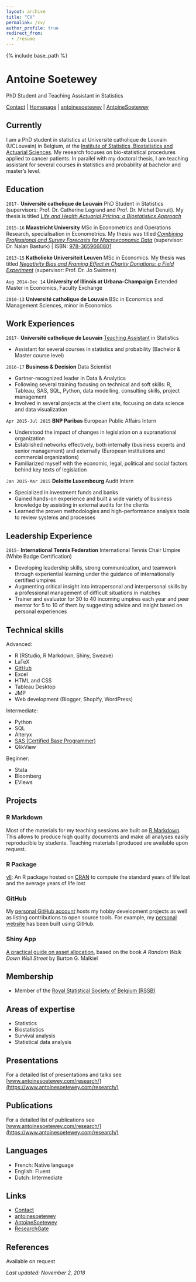 ```yaml
---
layout: archive
title: "CV"
permalink: /cv/
author_profile: true
redirect_from:
  - /resume
---
```


{% include base_path %}

# Antoine Soetewey
PhD Student and Teaching Assistant in Statistics

<div id="webaddress">
<i class="fa fa-envelope"></i> <a href="https://www.antoinesoetewey.com/contact/">Contact</a>
|
<i class="fa fa-link"></i> <a href="https://www.antoinesoetewey.com/">Homepage</a>
|
<i class="fa fa-linkedin"></i> <a href="https://www.linkedin.com/in/antoinesoetewey/" target="_blank">antoinesoetewey</a>
|
<i class="fa fa-github"></i> <a href="https://github.com/AntoineSoetewey" target="_blank">AntoineSoetewey</a>
</div>


## Currently

I am a PhD student in statistics at Université catholique de Louvain (UCLouvain) in Belgium, at the <a href="https://uclouvain.be/fr/node/9330" target="_blank">Institute of Statistics, Biostatistics and Actuarial Sciences</a>. My research focuses on bio-statistical procedures applied to cancer patients. In parallel with my doctoral thesis, I am teaching assistant for several courses in statistics and probability at bachelor and master’s level.

## Education

`2017-`
__Université catholique de Louvain__ PhD Student in Statistics (supervisors: Prof. Dr. Catherine Legrand and Prof. Dr. Michel Denuit). My thesis is titled <a href="https://drive.google.com/file/d/1LawBLHDReVJr4-vwjG-_wv3Rax0omZgB/view?usp=sharing" target="_blank">_Life and Health Actuarial Pricing: a Biostatistics Approach_</a>

`2015-16`
__Maastricht University__ MSc in Econometrics and Operations Research, specialisation in Econometrics. My thesis was titled <a href="https://drive.google.com/file/d/1ER6COkePeZVyGiBQoAbDrN2awH7Sjf9C/view?usp=sharing" target="_blank">_Combining Professional and Survey Forecasts for Macroeconomic Data_</a> (supervisor: Dr. Nalan Basturk) | ISBN: <a href="https://www.amazon.com/Combining-professional-survey-forecasts-macroeconomic/dp/3659660809/ref=sr_1_1?s=books&ie=UTF8&qid=1483904672&sr=1-1" target="_blank">978-3659660801</a>

`2013-15`
__Katholieke Universiteit Leuven__ MSc in Economics. My thesis was titled <a href="https://drive.google.com/file/d/1fryeM_dPAfpTDWu8uYbLgkjtVZLYfogO/view?usp=sharing" target="_blank">_Negativity Bias and Framing Effect in Charity Donations: a Field Experiment_</a> (supervisor: Prof. Dr. Jo Swinnen)

`Aug 2014-Dec 14`
__University of Illinois at Urbana-Champaign__ Extended Master in Economics, Faculty Exchange

`2010-13`
__Université catholique de Louvain__ BSc in Economics and Management Sciences, minor in Economics

## Work Experiences

`2017-` 
__Université catholique de Louvain__ [Teaching Assistant](https://www.antoinesoetewey.com/teaching/) in Statistics
* Assistant for several courses in statistics and probability (Bachelor & Master course level)

`2016-17` 
__Business & Decision__ Data Scientist
* Gartner-recognized leader in Data & Analytics
* Following several training focusing on technical and soft skills: R, Tableau, SAS, SQL, Python, data modelling, consulting skills, project management
* Involved in several projects at the client site, focusing on data science and data visualization

`Apr 2015-Jul 2015` 
__BNP Paribas__ European Public Affairs Intern
* Understood the impact of changes in legislation on a supranational organization
* Established networks effectively, both internally (business experts and senior management) and externally (European institutions and commercial organizations)
* Familiarized myself with the economic, legal, political and social factors behind key texts of legislation

`Jan 2015-Mar 2015` 
__Deloitte Luxembourg__ Audit Intern
* Specialized in investment funds and banks
* Gained hands-on experience and built a wide variety of business knowledge by assisting in external audits for the clients
* Learned the proven methodologies and high-performance analysis tools to review systems and processes

## Leadership Experience

`2015-` 
__International Tennis Federation__ International Tennis Chair Umpire (White Badge Certification)
* Developing leadership skills, strong communication, and teamwork through experiential learning under the guidance of internationally certified umpires
* Augmenting critical insight into intrapersonal and interpersonal skills by a professional management of difficult situations in matches
* Trainer and evaluator for 30 to 40 incoming umpires each year and peer mentor for 5 to 10 of them by suggesting advice and insight based on personal experiences

## Technical skills

Advanced:

* R (RStudio, R Markdown, Shiny, Sweave)
* LaTeX
* <a href="https://github.com/AntoineSoetewey" target="_blank">GitHub</a>
* Excel
* HTML and CSS
* Tableau Desktop
* JMP
* Web development (Blogger, Shopify, WordPress)
  
Intermediate:

* Python
* SQL
* Alteryx
* <a href="https://www.youracclaim.com/badges/2f4f233e-138a-46e7-8b13-f32c8e6d6777/public_url" target="_blank">SAS (Certified Base Programmer)</a>
* QlikView

Beginner:

* Stata
* Bloomberg
* EViews

## Projects

### R Markdown

Most of the materials for my teaching sessions are built on <a href="https://rmarkdown.rstudio.com/" target="_blank">R Markdown</a>. This allows to produce hiqh quality documents and make all analyses easily reproducible by students. Teaching materials I produced are available upon request.

### R Package

<a href="https://github.com/AntoineSoetewey/yll" target="_blank">yll</a>: An R package hosted on <a href="https://CRAN.R-project.org/package=yll" target="_blank">CRAN</a> to compute the standard years of life lost and the average years of life lost

### GitHub

My <a href="https://github.com/AntoineSoetewey" target="_blank">personal GitHub account</a> hosts my hobby development projects as well as listing contributions to open source tools. For example, my [personal website](https://www.antoinesoetewey.com/) has been built using GitHub.

### Shiny App

<a href="https://antoinesoetewey.shinyapps.io/optimal_asset_allocation_shiny_app/" target="_blank">A practical guide on asset allocation</a>, based on the book _A Random Walk Down Wall Street_ by Burton G. Malkiel

## Membership

* Member of the <a href="http://www.rssb.be/" target="_blank">Royal Statistical Society of Belgium (RSSB)</a>

## Areas of expertise

* Statistics
* Biostatistics
* Survival analysis
* Statistical data analysis

## Presentations

For a detailed list of presentations and talks see [www.antoinesoetewey.com/research/](https://www.antoinesoetewey.com/research/)

## Publications

For a detailed list of publications see [www.antoinesoetewey.com/research/](https://www.antoinesoetewey.com/research/)

## Languages

* French: Native language
* English: Fluent
* Dutch: Intermediate

## Links

<!-- fa are fontawesome, ai are academicons -->
* <i class="fa fa-envelope"></i> <a href="https://www.antoinesoetewey.com/contact/">Contact</a><br />
* <i class="fa fa-linkedin"></i> <a href="https://www.linkedin.com/in/antoinesoetewey/" target="_blank">antoinesoetewey</a>
* <i class="fa fa-github"></i> <a href="https://github.com/AntoineSoetewey" target="_blank">AntoineSoetewey</a><br />
* <i class="ai ai-researchgate"></i> <a href="https://www.researchgate.net/profile/Antoine_Soetewey" target="_blank">ResearchGate</a>

## References

Available on request

*Last updated: November 2, 2018*
